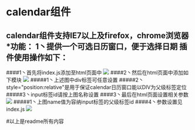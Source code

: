 calendar组件
======
calendar组件支持IE7以上及firefox，chrome浏览器
*功能： 1丶提供一个可选日历窗口，便于选择日期
插件使用操作如下：
--------
####1丶首先将index.js添加至html页面中
![](https://github.com/lidingkorol/calendar-/raw/master/photo/QQ图片20160802192608.png) 
####2丶然后在html页面中添加如下模块
![](https://github.com/lidingkorol/calendar-/raw/master/photo/QQ图片20160802192614.png)
#####1丶上述图中div标签可任意设置
#####2丶style="position:relative"是用于保证calendar日历窗口能以DIV为父级标签定位
#####3丶input标签id请按上图名称设置
####3丶最后在html页面设置相关参数
![](https://github.com/lidingkorol/calendar-/raw/master/photo/QQ图片20160802192552.png)
#####1丶上图name值为容纳input标签的父级标签id
####4丶参数设置见index.js
![](https://github.com/lidingkorol/calendar-/raw/master/photo/QQ图片20160802192652.png)

#以上是readme所有内容
